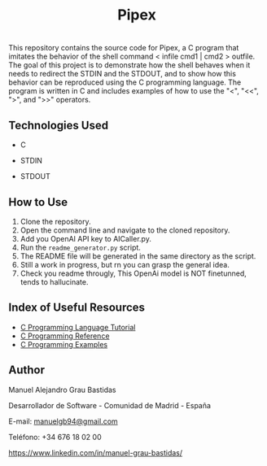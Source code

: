 <div><h1 align="center"> Pipex <h1></div> 

 This repository contains the source code for Pipex, a C program that imitates the behavior of the shell command < infile cmd1 | cmd2 > outfile. The goal of this project is to demonstrate how the shell behaves when it needs to redirect the STDIN and the STDOUT, and to show how this behavior can be reproduced using the C programming language. The program is written in C and includes examples of how to use the "<", "<<", ">", and ">>" operators.

## Technologies Used

- C

- STDIN

- STDOUT

## How to Use

1. Clone the repository.
2. Open the command line and navigate to the cloned repository.
3. Add you OpenAI API key to AICaller.py.
4. Run the `readme_generator.py` script.
5. The README file will be generated in the same directory as the script.
6. Still a work in progress, but rn you can grasp the general idea.
7. Check you readme througly, This OpenAi model is NOT finetunned, tends to hallucinate.

## Index of Useful Resources

- [C Programming Language Tutorial](https://www.tutorialspoint.com/cprogramming/)
- [C Programming Reference](https://www.cprogramming.com/tutorial/c-tutorial.html)
- [C Programming Examples](https://www.programiz.com/c-programming/examples)

## Author

Manuel Alejandro Grau Bastidas
 
Desarrollador de Software - Comunidad de Madrid - España
 
E-mail: manuelgb94@gmail.com
 
Teléfono: +34 676 18 02 00
 
https://www.linkedin.com/in/manuel-grau-bastidas/
 
